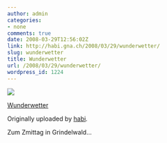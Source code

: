 ```yaml
---
author: admin
categories:
- none
comments: true
date: 2008-03-29T12:56:02Z
link: http://habi.gna.ch/2008/03/29/wunderwetter/
slug: wunderwetter
title: Wunderwetter
url: /2008/03/29/wunderwetter/
wordpress_id: 1224
---
```


[![](http://farm4.static.flickr.com/3206/2371151808_c52a29523a_m.jpg)](http://www.flickr.com/photos/habi/2371151808/)
   

 
  [Wunderwetter](http://www.flickr.com/photos/habi/2371151808/)
    

  Originally uploaded by [habi](http://www.flickr.com/people/habi/).
 



Zum Zmittag in Grindelwald...
  

